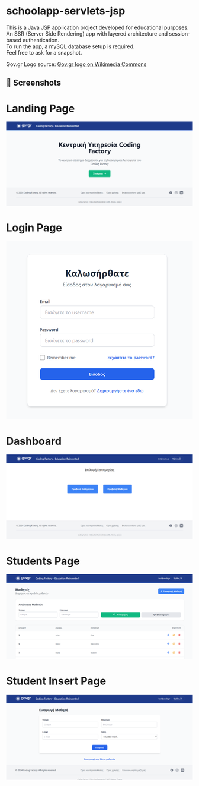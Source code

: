 # schoolapp-servlets-jsp
This is a Java JSP application project developed for educational purposes.<br>
An SSR (Server Side Rendering) app with layered architecture and session-based authentication.<br>
To run the app, a mySQL database setup is required.<br>
Feel free to ask for a snapshot.

Gov.gr Logo source: [Gov.gr logo on Wikimedia Commons](https://el.wikipedia.org/wiki/%CE%91%CF%81%CF%87%CE%B5%CE%AF%CE%BF:Gov.gr_logo.png)

## 📸 Screenshots

# Landing Page
![Landing Page](screenshots/landingpage.png)
# Login Page
![Login Page](screenshots/login.png)
# Dashboard
![Dashboard](screenshots/dashboard.png)
# Students Page
![Students Page](screenshots/students.png)
# Student Insert Page
![Student Insert](screenshots/studentInsert.png)

